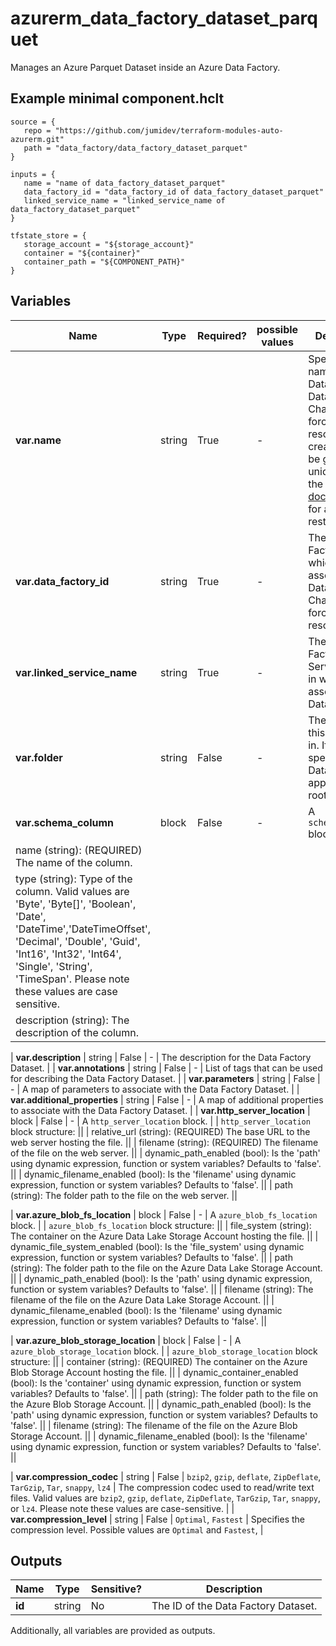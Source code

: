 # azurerm_data_factory_dataset_parquet

Manages an Azure Parquet Dataset inside an Azure Data Factory.

## Example minimal component.hclt

```hcl
source = {
   repo = "https://github.com/jumidev/terraform-modules-auto-azurerm.git" 
   path = "data_factory/data_factory_dataset_parquet" 
}

inputs = {
   name = "name of data_factory_dataset_parquet" 
   data_factory_id = "data_factory_id of data_factory_dataset_parquet" 
   linked_service_name = "linked_service_name of data_factory_dataset_parquet" 
}

tfstate_store = {
   storage_account = "${storage_account}" 
   container = "${container}" 
   container_path = "${COMPONENT_PATH}" 
}

```

## Variables

| Name | Type | Required? |  possible values |  Description |
| ---- | ---- | --------- |  ----------- | ----------- |
| **var.name** | string | True | -  |  Specifies the name of the Data Factory Dataset. Changing this forces a new resource to be created. Must be globally unique. See the [Microsoft documentation](https://docs.microsoft.com/azure/data-factory/naming-rules) for all restrictions. | 
| **var.data_factory_id** | string | True | -  |  The Data Factory ID in which to associate the Dataset with. Changing this forces a new resource. | 
| **var.linked_service_name** | string | True | -  |  The Data Factory Linked Service name in which to associate the Dataset with. | 
| **var.folder** | string | False | -  |  The folder that this Dataset is in. If not specified, the Dataset will appear at the root level. | 
| **var.schema_column** | block | False | -  |  A `schema_column` block. | | `schema_column` block structure: || 
|   name (string): (REQUIRED) The name of the column. ||
|   type (string): Type of the column. Valid values are 'Byte', 'Byte[]', 'Boolean', 'Date', 'DateTime','DateTimeOffset', 'Decimal', 'Double', 'Guid', 'Int16', 'Int32', 'Int64', 'Single', 'String', 'TimeSpan'. Please note these values are case sensitive. ||
|   description (string): The description of the column. ||

| **var.description** | string | False | -  |  The description for the Data Factory Dataset. | 
| **var.annotations** | string | False | -  |  List of tags that can be used for describing the Data Factory Dataset. | 
| **var.parameters** | string | False | -  |  A map of parameters to associate with the Data Factory Dataset. | 
| **var.additional_properties** | string | False | -  |  A map of additional properties to associate with the Data Factory Dataset. | 
| **var.http_server_location** | block | False | -  |  A `http_server_location` block. | | `http_server_location` block structure: || 
|   relative_url (string): (REQUIRED) The base URL to the web server hosting the file. ||
|   filename (string): (REQUIRED) The filename of the file on the web server. ||
|   dynamic_path_enabled (bool): Is the 'path' using dynamic expression, function or system variables? Defaults to 'false'. ||
|   dynamic_filename_enabled (bool): Is the 'filename' using dynamic expression, function or system variables? Defaults to 'false'. ||
|   path (string): The folder path to the file on the web server. ||

| **var.azure_blob_fs_location** | block | False | -  |  A `azure_blob_fs_location` block. | | `azure_blob_fs_location` block structure: || 
|   file_system (string): The container on the Azure Data Lake Storage Account hosting the file. ||
|   dynamic_file_system_enabled (bool): Is the 'file_system' using dynamic expression, function or system variables? Defaults to 'false'. ||
|   path (string): The folder path to the file on the Azure Data Lake Storage Account. ||
|   dynamic_path_enabled (bool): Is the 'path' using dynamic expression, function or system variables? Defaults to 'false'. ||
|   filename (string): The filename of the file on the Azure Data Lake Storage Account. ||
|   dynamic_filename_enabled (bool): Is the 'filename' using dynamic expression, function or system variables? Defaults to 'false'. ||

| **var.azure_blob_storage_location** | block | False | -  |  A `azure_blob_storage_location` block. | | `azure_blob_storage_location` block structure: || 
|   container (string): (REQUIRED) The container on the Azure Blob Storage Account hosting the file. ||
|   dynamic_container_enabled (bool): Is the 'container' using dynamic expression, function or system variables? Defaults to 'false'. ||
|   path (string): The folder path to the file on the Azure Blob Storage Account. ||
|   dynamic_path_enabled (bool): Is the 'path' using dynamic expression, function or system variables? Defaults to 'false'. ||
|   filename (string): The filename of the file on the Azure Blob Storage Account. ||
|   dynamic_filename_enabled (bool): Is the 'filename' using dynamic expression, function or system variables? Defaults to 'false'. ||

| **var.compression_codec** | string | False | `bzip2`, `gzip`, `deflate`, `ZipDeflate`, `TarGzip`, `Tar`, `snappy`, `lz4`  |  The compression codec used to read/write text files. Valid values are `bzip2`, `gzip`, `deflate`, `ZipDeflate`, `TarGzip`, `Tar`, `snappy`, or `lz4`. Please note these values are case-sensitive. | 
| **var.compression_level** | string | False | `Optimal`, `Fastest`  |  Specifies the compression level. Possible values are `Optimal` and `Fastest`, | 



## Outputs

| Name | Type | Sensitive? | Description |
| ---- | ---- | --------- | --------- |
| **id** | string | No  | The ID of the Data Factory Dataset. | 

Additionally, all variables are provided as outputs.
